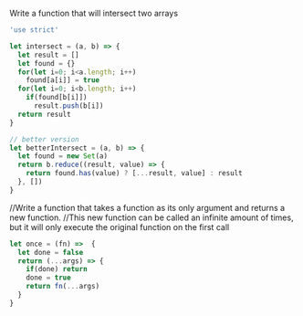 Write a function that will intersect two arrays

```javascript
'use strict'

let intersect = (a, b) => {
  let result = []
  let found = {} 
  for(let i=0; i<a.length; i++)
    found[a[i]] = true
  for(let i=0; i<b.length; i++)
    if(found[b[i]])
      result.push(b[i])
  return result
}

// better version
let betterIntersect = (a, b) => {
  let found = new Set(a)
  return b.reduce((result, value) => {
    return found.has(value) ? [...result, value] : result
  }, [])
}
```

//Write a function that takes a function as its only argument and returns a new function.
//This new function can be called an infinite amount of times, but it will only execute the original function on the first call

``` Javascript
let once = (fn) =>  {
  let done = false
  return (...args) => {
    if(done) return
    done = true
    return fn(...args)
  }
}
```
